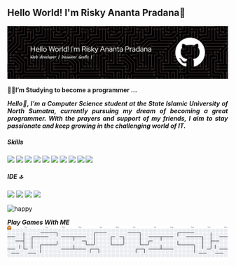 ## Hello World! I'm Risky Ananta Pradana👋
![risky](img/github-header-banner.png)

<!--
**riskyananta29/riskyananta29** is a ✨ _special_ ✨ repository because its `README.md` (this file) appears on your GitHub profile.

Here are some ideas to get you started:

- 🔭 I’m currently working on ...
- 🌱 I’m currently learning ...
- 👯 I’m looking to collaborate on ...
- 🤔 I’m looking for help with ...
- 💬 Ask me about ...
- 📫 How to reach me: ...
- 😄 Pronouns: ...
- ⚡ Fun fact: ...
--> 
🧑‍🎓**I’m Studying to become a programmer ...**
***<p align="justify">Hello👋, I’m a Computer Science student at the State Islamic University of North Sumatra, currently pursuing my dream of becoming a great programmer. With the prayers and support of my friends, I aim to stay passionate and keep growing in the challenging world of IT.</p>***

##### Skills
<p align="left">
<img src="https://img.shields.io/badge/Adobe%20Lightroom-31A8FF?style=for-the-badge&logo=Adobe%20Lightroom&logoColor=white" />
<img src="https://img.shields.io/badge/Adobe%20Photoshop-31A8FF?style=for-the-badge&logo=Adobe%20Photoshop&logoColor=black" />
<img src="https://img.shields.io/badge/Canva-%2300C4CC.svg?&style=for-the-badge&logo=Canva&logoColor=white" />
<img src="https://img.shields.io/badge/Figma-F24E1E?style=for-the-badge&logo=figma&logoColor=white" />
<img src="https://img.shields.io/badge/Laravel-FF2D20?style=for-the-badge&logo=laravel&logoColor=white" />
<img src="https://img.shields.io/badge/HTML5-E34F26?style=for-the-badge&logo=html5&logoColor=white" />
<img src="https://img.shields.io/badge/CSS3-1572B6?style=for-the-badge&logo=css3&logoColor=white" />
<img src="https://img.shields.io/badge/JavaScript-323330?style=for-the-badge&logo=javascript&logoColor=F7DF1E" />
<img src="https://img.shields.io/badge/FIFA-B7312F?style=for-the-badge&logo=fifa&logoColor=white" />
<img src="https://img.shields.io/badge/PlayStation-003791?style=for-the-badge&logo=playstation&logoColor=white"</p>


#####  IDE 🔝
<p align="left">
<img src="https://img.shields.io/badge/Notepad++-90E59A.svg?style=for-the-badge&logo=notepad%2B%2B&logoColor=black" />
<img src="https://img.shields.io/badge/Spyder%20Ide-FF0000?style=for-the-badge&logo=spyder%20ide&logoColor=white" />
<img src="https://img.shields.io/badge/Visual_Studio_Code-0078D4?style=for-the-badge&logo=visual%20studio%20code&logoColor=white" />
<img src="https://img.shields.io/badge/Visual_Studio-5C2D91?style=for-the-badge&logo=visual%20studio&logoColor=white" /></p>

![happy](https://media4.giphy.com/media/v1.Y2lkPTc5MGI3NjExNnc3c2d0OTA3cmR6d3I2cHRxMWttNmNhYm55cHVsdGRvNWhzajl4diZlcD12MV9pbnRlcm5hbF9naWZfYnlfaWQmY3Q9Zw/66M6ZwJkTLYikvhrqZ/giphy.gif)

***Play Games With ME***
<picture>
  <source media="(prefers-color-scheme: dark)" srcset="https://raw.githubusercontent.com/riskyananta29/riskyananta29/output/pacman-contribution-graph-dark.svg">
  <source media="(prefers-color-scheme: light)" srcset="https://raw.githubusercontent.com/riskyananta29/riskyananta29/output/pacman-contribution-graph.svg">
  <img alt="pacman contribution graph" src="https://raw.githubusercontent.com/riskyananta29/riskyananta29/output/pacman-contribution-graph.svg">
</picture>

